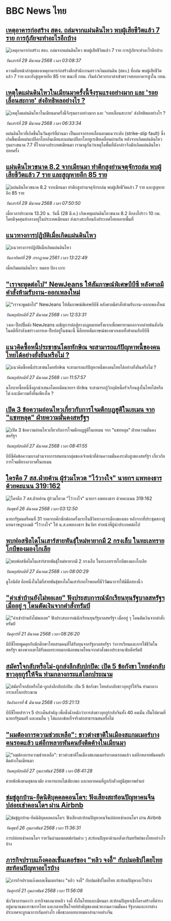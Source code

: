 # BBC News ไทย## [เหตุอาคารก่อสร้าง สตง. ถล่มจากแผ่นดินไหว พบผู้เสียชีวิตแล้ว 7 ราย การกู้ภัยจะทำอะไรอีกบ้าง](https://www.bbc.com/thai/articles/c15q5xnn1xxo?at_campaign=githubrss)![เหตุอาคารก่อสร้าง สตง. ถล่มจากแผ่นดินไหว พบผู้เสียชีวิตแล้ว 7 ราย การกู้ภัยจะทำอะไรอีกบ้าง](https://ichef.bbci.co.uk/ace/standard/240/cpsprodpb/8e79/live/323634f0-0c47-11f0-ac9f-c37d6fd89579.jpg)_วันเสาร์ที่ 29 มีนาคม 2568 เวลา 03:08:37_ความคืบหน้าล่าสุดของเหตุอาคารก่อสร้างตึกสำนักงานตรวจเงินแผ่นดิน (สตง.) ที่ถล่ม พบผู้เสียชีวิตแล้ว 7 ราย และยังสูญหายอีก 85 ราย ขณะที่ กทม. เริ่มส่งวิศวกรอาสาเข้าตรวจสอบอาคารสูงใน กทม.## [เหตุใดแผ่นดินไหวในเมียนมาครั้งนี้จึงรุนแรงอย่างมาก และ 'รอยเลื่อนสะกาย' ส่งอิทธิพลอย่างไร ?](https://www.bbc.com/thai/articles/c0mwmglg84ro?at_campaign=githubrss)![เหตุใดแผ่นดินไหวในเมียนมาครั้งนี้จึงรุนแรงอย่างมาก และ 'รอยเลื่อนสะกาย' ส่งอิทธิพลอย่างไร ?](https://ichef.bbci.co.uk/ace/standard/240/cpsprodpb/73e3/live/89779550-0be4-11f0-8ae9-2975efdc7f47.jpg)_วันเสาร์ที่ 29 มีนาคม 2568 เวลา 06:33:34_แผ่นดินไหวที่เกิดขึ้นในวันศุกร์ที่ผ่านมา เป็นผลจากรอยเลื่อนตามแนวระดับ (strike-slip fault) ซึ่งเกิดขึ้นเมื่อแผ่นเปลือกโลกอินเดียและแผ่นเปลือกโลกยูเรเชียเคลื่อนผ่านกัน 
หลังจากเกิดแผ่นดินไหวรุนแรงขนาด 7.7 ที่ใจกลางประเทศเมียนมา เรามาดูกันว่าเหตุใดพื้นที่ดังกล่าวจึงมักเกิดแผ่นดินไหวบ่อยครั้ง## [แผ่นดินไหวขนาด 8.2 จากเมียนมา ทำตึกสูงย่านจตุจักรถล่ม พบผู้เสียชีวิตแล้ว 7 ราย และสูญหายอีก 85 ราย](https://www.bbc.com/thai/articles/c2010wg75zdo?at_campaign=githubrss)![แผ่นดินไหวขนาด 8.2 จากเมียนมา ทำตึกสูงย่านจตุจักรถล่ม พบผู้เสียชีวิตแล้ว 7 ราย และสูญหายอีก 85 ราย](https://ichef.bbci.co.uk/ace/standard/240/cpsprodpb/8da5/live/b26c4d20-0bdf-11f0-ba12-8d27eb561761.jpg)_วันเสาร์ที่ 29 มีนาคม 2568 เวลา 07:50:50_เมื่อเวลาประมาณ 13.20 น. วันนี้ (28 มี.ค.) เกิดเหตุแผ่นดินไหวขนาด 8.2 ลึกลงไปราว 10 กม. โดยมีจุดศุนย์กลางอยู่ในประเทศเมียนมา ส่งแรงสะเทือนถึงประเทศไทยหลายพื้นที่## [แนวทางการปฏิบัติเมื่อเกิดแผ่นดินไหว](https://www.bbc.com/thai/international-41996692?at_campaign=githubrss)![แนวทางการปฏิบัติเมื่อเกิดแผ่นดินไหว](https://ichef.bbci.co.uk/ace/standard/240/cpsprodpb/16572/production/_98760519_p05n3m5k.jpg)_วันอาทิตย์ที่ 29 กรกฎาคม 2561 เวลา 13:22:49_เมื่อเกิดแผ่นดินไหว: หมอบ ป้อง เกาะ## ["เราจะพูดต่อไป" NewJeans ให้สัมภาษณ์พิเศษบีบีซี หลังศาลมีคำสั่งห้ามรับงาน-ออกเพลงใหม่](https://www.bbc.com/thai/articles/czrn544g620o?at_campaign=githubrss)!["เราจะพูดต่อไป" NewJeans ให้สัมภาษณ์พิเศษบีบีซี หลังศาลมีคำสั่งห้ามรับงาน-ออกเพลงใหม่](https://ichef.bbci.co.uk/ace/standard/240/cpsprodpb/bdf6/live/55497710-0ae2-11f0-97d3-37df2b293ed1.jpg)_วันพฤหัสบดีที่ 27 มีนาคม 2568 เวลา 12:53:31_วงเค-ป็อปชื่อดัง NewJeans เผชิญการต่อสู้ทางกฎหมายครั้งแรกเพื่อพยายามออกจากค่ายต้นสังกัดในคดีที่กำลังเขย่าวงการเค-ป็อปอยู่ในขณะนี้ นี่คือบทสัมภาษณ์ของพวกเธอทั้งห้าคนกับบีบีซี## [แนวคิดซื้อหนี้ประชาชนโดยทักษิณ จะสามารถแก้ปัญหาหนี้ของคนไทยได้อย่างยั่งยืนหรือไม่ ?](https://www.bbc.com/thai/articles/ckg8wk10d75o?at_campaign=githubrss)![แนวคิดซื้อหนี้ประชาชนโดยทักษิณ จะสามารถแก้ปัญหาหนี้ของคนไทยได้อย่างยั่งยืนหรือไม่ ?](https://ichef.bbci.co.uk/ace/standard/240/cpsprodpb/2c09/live/abb20560-0897-11f0-94d4-6f954f5dcfa3.jpg)_วันพฤหัสบดีที่ 27 มีนาคม 2568 เวลา 11:57:57_นโยบายซื้อหนี้ซึ่งถูกนำเสนอโดยอดีตนายกฯ ทักษิณ จะสามารถกู้วิกฤติหนี้ครัวเรือนสูงในไทยได้หรือไม่ และมีความยั่งยืนเพียงใด ?## [เปิด 3 ข้อความอ่อนไหวเกี่ยวกับการโจมตีกบฏฮูตีในเยเมน จาก "แชทหลุด" ฝ่ายความมั่นคงสหรัฐฯ](https://www.bbc.com/thai/articles/cvg128p8jr4o?at_campaign=githubrss)![เปิด 3 ข้อความอ่อนไหวเกี่ยวกับการโจมตีกบฏฮูตีในเยเมน จาก "แชทหลุด" ฝ่ายความมั่นคงสหรัฐฯ](https://ichef.bbci.co.uk/ace/standard/240/cpsprodpb/3c59/live/d4020d70-0a6e-11f0-97d3-37df2b293ed1.png)_วันพฤหัสบดีที่ 27 มีนาคม 2568 เวลา 08:41:55_บีบีซีคัดข้อความบางส่วนจากการสนทนากลุ่มของเจ้าหน้าที่ด้านความมั่นคงระดับสูงของสหรัฐฯ เกี่ยวกับการโจมตีทางอากาศในเยเมน## [ใครคือ 7 สส.ฝ่ายค้าน ผู้ร่วมโหวต "ไว้วางใจ" นายกฯ แพทองธาร ด้วยคะแนน 319:162 ](https://www.bbc.com/thai/articles/cm2d6mke0r2o?at_campaign=githubrss)![ใครคือ 7 สส.ฝ่ายค้าน ผู้ร่วมโหวต "ไว้วางใจ" นายกฯ แพทองธาร ด้วยคะแนน 319:162 ](https://ichef.bbci.co.uk/ace/standard/240/cpsprodpb/7530/live/41769f60-0a06-11f0-88b7-5556e7b55c5e.jpg)_วันพุธที่ 26 มีนาคม 2568 เวลา 03:12:50_นายกรัฐมนตรีคนที่ 31 รอดจากศึกซักฟอกครั้งแรกในชีวิตทางการเมืองของเธอ หลังจากที่ประชุมสภาผู้แทนราษฎรลงมติ “ไว้วางใจ” ให้ น.ส.แพทองธาร ชินวัตร ทำหน้าที่ผู้นำประเทศต่อไป## [พบฟอสซิลไดโนเสาร์สายพันธุ์ใหม่หายากมี 2 กรงเล็บ ในทะเลทรายโกบีของมองโกเลีย](https://www.bbc.com/thai/articles/c0egvxp22dro?at_campaign=githubrss)![พบฟอสซิลไดโนเสาร์สายพันธุ์ใหม่หายากมี 2 กรงเล็บ ในทะเลทรายโกบีของมองโกเลีย](https://ichef.bbci.co.uk/ace/standard/240/cpsprodpb/c94f/live/55cae6f0-0980-11f0-88b7-5556e7b55c5e.jpg)_วันพฤหัสบดีที่ 27 มีนาคม 2568 เวลา 08:00:29_ดูโอนิคัส คือหนึ่งในไม่กี่สายพันธุ์ของไดโนเสาร์เทอโรพอดที่มีวิวัฒนาการให้มีมือสองนิ้ว## ["ค่าเช่าบ้านยังไม่พอเลย" ฟังประสบการณ์นักเรียนทุนรัฐบาลสหรัฐฯ เมื่ออยู่ ๆ โดนตัดเงินจากคำสั่งทรัมป์](https://www.bbc.com/thai/articles/cewkjr8yny8o?at_campaign=githubrss)!["ค่าเช่าบ้านยังไม่พอเลย" ฟังประสบการณ์นักเรียนทุนรัฐบาลสหรัฐฯ เมื่ออยู่ ๆ โดนตัดเงินจากคำสั่งทรัมป์](https://ichef.bbci.co.uk/ace/standard/240/cpsprodpb/8497/live/99a530e0-066c-11f0-88b7-5556e7b55c5e.jpg)_วันศุกร์ที่ 21 มีนาคม 2568 เวลา 08:26:20_บีบีซีไทยพูดคุยกับนักศึกษาไทยสามคนที่ได้รับทุนจากรัฐบาลสหรัฐฯ ว่าการเรียนและการใช้ชีวิตในสหรัฐฯ ของพวกเขาได้รับผลกระทบมากน้อยขนาดไหนจากคำสั่งของประธานาธิบดีทรัมป์## [สมัครใจกลับหรือไม่-ถูกส่งลึกลับปกปิด: เปิด 5 ข้อกังขา ไทยส่งกลับชาวอุยกูร์ให้จีน ท่ามกลางกระแสโลกประณาม](https://www.bbc.com/thai/articles/cj677j4r6jno?at_campaign=githubrss)![สมัครใจกลับหรือไม่-ถูกส่งลึกลับปกปิด: เปิด 5 ข้อกังขา ไทยส่งกลับชาวอุยกูร์ให้จีน ท่ามกลางกระแสโลกประณาม](https://ichef.bbci.co.uk/ace/standard/240/cpsprodpb/b503/live/bfb85050-f5c3-11ef-97ab-abb74cabf06c.jpg)_วันอังคารที่ 4 มีนาคม 2568 เวลา 05:21:13_บีบีซีไทยสำรวจ 5 ประเด็นสำคัญ เพื่อชั่งน้ำหนักว่าการส่งชาวอุยกูร์กลับจีนทั้ง 40 คนนั้น เป็นไปตามที่นายกรัฐมนตรี และคนอื่น ๆ ได้แถลงข้อเท็จจริงต่อสาธารณชนหรือไม่## ["ผมต้องการความช่วยเหลือ": ชาวต่างชาติในเมืองสแกมเมอร์บางคนรอดแล้ว แต่อีกหลายพันคนยังติดค้างในเมียนมา](https://www.bbc.com/thai/articles/cdx229ek55qo?at_campaign=githubrss)!["ผมต้องการความช่วยเหลือ": ชาวต่างชาติในเมืองสแกมเมอร์บางคนรอดแล้ว แต่อีกหลายพันคนยังติดค้างในเมียนมา](https://ichef.bbci.co.uk/ace/standard/240/cpsprodpb/cac7/live/60c82030-f4b9-11ef-9e61-71ee71f26eb1.jpg)_วันพฤหัสบดีที่ 27 กุมภาพันธ์ 2568 เวลา 08:41:28_ค่ายพักพิงขาดสุขอนามัย อาหารแทบไม่เพียงพอ และหลายคนที่ถูกกักตัวอยู่มีสุขภาพย่ำแย่## [ข่มขู่ลูกบ้าน-ยึดนิติบุคคลคอนโดฯ: ฟังเสียงสะท้อนปัญหาคนจีนปล่อยเช่าคอนโดฯ ผ่าน Airbnb](https://www.bbc.com/thai/articles/c5y920wzjvxo?at_campaign=githubrss)![ข่มขู่ลูกบ้าน-ยึดนิติบุคคลคอนโดฯ: ฟังเสียงสะท้อนปัญหาคนจีนปล่อยเช่าคอนโดฯ ผ่าน Airbnb](https://ichef.bbci.co.uk/ace/standard/240/cpsprodpb/a700/live/73f34de0-f42f-11ef-896e-d7e7fb1719a4.jpg)_วันพุธที่ 26 กุมภาพันธ์ 2568 เวลา 11:36:31_การปล่อยเช่าคอนโดฯ รายวันผ่านแพลตฟอร์มต่าง ๆ สะท้อนปัญหาด้านอสังหาริมทรัพย์ของไทยอย่างไรบ้าง## [ภารกิจปราบแก๊งคอลเซ็นเตอร์ของ "หลิว จงอี้" กับปมอธิปไตยไทย สะท้อนปัญหาอะไรบ้าง](https://www.bbc.com/thai/articles/c1jpd14n122o?at_campaign=githubrss)![ภารกิจปราบแก๊งคอลเซ็นเตอร์ของ "หลิว จงอี้" กับปมอธิปไตยไทย สะท้อนปัญหาอะไรบ้าง](https://ichef.bbci.co.uk/ace/standard/240/cpsprodpb/d8c9/live/8bfa5a90-f043-11ef-a319-fb4e7360c4ec.jpg)_วันศุกร์ที่ 21 กุมภาพันธ์ 2568 เวลา 11:56:08_นักวิชาการมองว่า ภารกิจของนายหลิว จงอี้ ทั้งในไทยและเมียนมา สะท้อนปัญหาเชิงโครงสร้างที่ดำรงอยู่มานานของราชการไทย และกลายเป็นโจทย์สำคัญของหน่วยงานความมั่นคง รัฐบาลและการต่างประเทศจะบูรณาการกันอย่างไร เพื่อชะลอบทบาทมหาอำนาจอย่างจีน